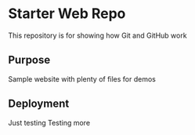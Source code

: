 # Starter Web Repo

This repository is for showing how Git and GitHub work

## Purpose

Sample website with plenty of files for demos

## Deployment

Just testing
Testing more